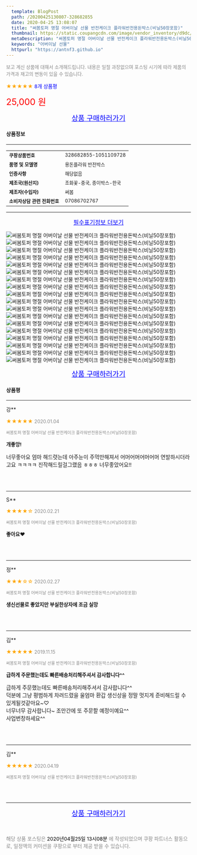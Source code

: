 ```yaml
---
  template: BlogPost
  path: /20200425130807-328682855
  date: 2020-04-25 13:08:07
  title: "써봄토퍼 명절 어버이날 선물 반전케이크 플라워반전용돈박스(비닐50장포함)"
  thumbnail: https://static.coupangcdn.com/image/vendor_inventory/d9dc/f02e786703cfe6f89b0cbf6009050cb27f63cedc79236279ebe4a550003d.jpg
  metaDescription: "써봄토퍼 명절 어버이날 선물 반전케이크 플라워반전용돈박스(비닐50장포함),어버이날 선물"
  keywords: "어버이날 선물"
  httpurl: "https://antnf3.github.io"
---
```

  
<span style="color: #888;font-size:0.8rem">보고 계신 상품에 대해서 소개해드립니다.
내용은 일절 과장없으며 포스팅 시기에 따라 제품의 가격과 재고의 변동이 있을 수 있습니다.</span>
  
<span style="color: orange;">★★★★★</span> <span style="color: blue;font-size: 0.85rem;">8개 상품평</span>

<span style="font-size: 0.9rem"></span> 

<span style="color: red;font-size: 1.5rem;">25,000 원</span>



<p align="center"><a href="http://me2.do/FN2Bg4RY" style="font-size: 1.2rem; color: blue;">상품 구매하러가기</a></p>

#### 상품정보

---

|                  |                       |
| ---------------- | --------------------- |
| **<span style="font-size:0.8rem;">쿠팡상품번호</span>** | <span style="font-size:0.8rem;">328682855-1051109728</span> |
| **<span style="font-size:0.8rem;">품명 및 모델명</span>**    | <span style="font-size:0.8rem;">용돈플라워 반전박스</span>        |
| **<span style="font-size:0.8rem;">인증사항</span>**    | <span style="font-size:0.8rem;">해당없음</span>        |
| **<span style="font-size:0.8rem;">제조국(원산지)</span>**    | <span style="font-size:0.8rem;">조화꽃-중국, 종이박스-한국</span>        |
| **<span style="font-size:0.8rem;">제조자(수입자)</span>**    | <span style="font-size:0.8rem;">써봄</span>        |
| **<span style="font-size:0.8rem;">소비자상담 관련 전화번호</span>**    | <span style="font-size:0.8rem;">07086702767</span>        |

---

<p align="center"><a href="http://me2.do/FN2Bg4RY" style="font-size: 1rem; color: blue;">필수표기정보 더보기</a></p>

![써봄토퍼 명절 어버이날 선물 반전케이크 플라워반전용돈박스(비닐50장포함)](http://thumbnail10.coupangcdn.com/thumbnails/remote/q89/image/vendor_inventory/ae25/c543a14bd715c824a7795104830238f7e56129f53d0aa925ff59351ba3e4.jpg)
![써봄토퍼 명절 어버이날 선물 반전케이크 플라워반전용돈박스(비닐50장포함)](http://thumbnail8.coupangcdn.com/thumbnails/remote/q89/image/vendor_inventory/3c2f/7f45d9547af29d0b1301e16f47eb15e36a5b5df382dfa9df58c3f2bfdb03.PNG)
![써봄토퍼 명절 어버이날 선물 반전케이크 플라워반전용돈박스(비닐50장포함)](http://thumbnail8.coupangcdn.com/thumbnails/remote/q89/image/vendor_inventory/86e4/6163a424bbdca15f0540fbe2293f1dda240a2e79571613b5255dbf37888e.PNG)
![써봄토퍼 명절 어버이날 선물 반전케이크 플라워반전용돈박스(비닐50장포함)](http://thumbnail8.coupangcdn.com/thumbnails/remote/q89/image/vendor_inventory/cbeb/2922c127e96a21a4b3ef5fe477615a7ba484d280312bcd069979fabb7652.PNG)
![써봄토퍼 명절 어버이날 선물 반전케이크 플라워반전용돈박스(비닐50장포함)](http://thumbnail7.coupangcdn.com/thumbnails/remote/q89/image/vendor_inventory/fb5a/f4943c02c442993c2c4e866363ea9e270eef6a66ecee646ce19d80ed1b5d.PNG)
![써봄토퍼 명절 어버이날 선물 반전케이크 플라워반전용돈박스(비닐50장포함)](http://thumbnail6.coupangcdn.com/thumbnails/remote/q89/image/vendor_inventory/933e/9a2f1682fcfdc5ae1e3bbae8cd76f9ad738773a447f8507fda0aa011d4f3.PNG)
![써봄토퍼 명절 어버이날 선물 반전케이크 플라워반전용돈박스(비닐50장포함)](http://thumbnail7.coupangcdn.com/thumbnails/remote/q89/image/vendor_inventory/bd5a/b3fa7472670d4c45a45248a1bbbade6b7bb21bf2105a0a7c5a6ff91d5647.PNG)
![써봄토퍼 명절 어버이날 선물 반전케이크 플라워반전용돈박스(비닐50장포함)](http://thumbnail10.coupangcdn.com/thumbnails/remote/q89/image/vendor_inventory/590c/9bbb3d07c1696fad43541018e5d53e45294800dfb53a3fec4b734ab08420.PNG)
![써봄토퍼 명절 어버이날 선물 반전케이크 플라워반전용돈박스(비닐50장포함)](http://thumbnail10.coupangcdn.com/thumbnails/remote/q89/image/vendor_inventory/6281/aeb89743a06d631d9042aa164ea4cc9fbc9d213d5c74becdc16f5958b79f.PNG)
![써봄토퍼 명절 어버이날 선물 반전케이크 플라워반전용돈박스(비닐50장포함)](http://thumbnail9.coupangcdn.com/thumbnails/remote/q89/image/vendor_inventory/7e59/3a6b622b343e5d72055a23668a69fd6c986c2087a7fab76d3d4fc530b1a5.PNG)
![써봄토퍼 명절 어버이날 선물 반전케이크 플라워반전용돈박스(비닐50장포함)](http://thumbnail10.coupangcdn.com/thumbnails/remote/q89/image/vendor_inventory/a341/1d4d24b99b95d3083750b3fc502124ca11a2c34ae36087f93de7e9bf0c37.PNG)
![써봄토퍼 명절 어버이날 선물 반전케이크 플라워반전용돈박스(비닐50장포함)](http://thumbnail8.coupangcdn.com/thumbnails/remote/q89/image/vendor_inventory/b930/6b9b7c498173ffbac571369eb7851a4ef688fed9a14d760d5079113c4097.PNG)
![써봄토퍼 명절 어버이날 선물 반전케이크 플라워반전용돈박스(비닐50장포함)](http://thumbnail6.coupangcdn.com/thumbnails/remote/q89/image/vendor_inventory/7f90/54088b1ece9502b6a9f8a18beace3e8d6226bbd538681c02380ec6df2c23.jpg)
![써봄토퍼 명절 어버이날 선물 반전케이크 플라워반전용돈박스(비닐50장포함)](http://thumbnail10.coupangcdn.com/thumbnails/remote/q89/image/vendor_inventory/52eb/be7ac1c7d5e18d7d2b82e1950b38fb1db982a2a1b4dc13196f0a6d203f53.PNG)
![써봄토퍼 명절 어버이날 선물 반전케이크 플라워반전용돈박스(비닐50장포함)](http://thumbnail7.coupangcdn.com/thumbnails/remote/q89/image/vendor_inventory/fb5a/f4943c02c442993c2c4e866363ea9e270eef6a66ecee646ce19d80ed1b5d.PNG)
![써봄토퍼 명절 어버이날 선물 반전케이크 플라워반전용돈박스(비닐50장포함)](http://thumbnail10.coupangcdn.com/thumbnails/remote/q89/image/vendor_inventory/b324/08a7e5641d94544be5d5a6332664cf36d48227b202f90da4f3f44f3d6179.jpg)
![써봄토퍼 명절 어버이날 선물 반전케이크 플라워반전용돈박스(비닐50장포함)](http://thumbnail8.coupangcdn.com/thumbnails/remote/q89/image/vendor_inventory/94af/4c4315e809a752a65aa41e682341bdc682fed88cb9727459644656e16e55.jpg)
![써봄토퍼 명절 어버이날 선물 반전케이크 플라워반전용돈박스(비닐50장포함)](http://thumbnail10.coupangcdn.com/thumbnails/remote/q89/image/vendor_inventory/cb7b/7fc8b266f9c957fe3cfea070cbd2e2f7492e90c037219bd3cf5224c8dc3f.jpg)

<p align="center"><a href="http://me2.do/FN2Bg4RY" style="font-size: 1.2rem; color: blue;">상품 구매하러가기</a></p>

#### 상품평
  
---
  
강**
    
<span style="color: orange;">★★★★★</span> <span style="font-size:0.8rem;color: #888;">2020.01.04</span>
    
<span style="color: #888;font-size:0.7rem">써봄토퍼 명절 어버이날 선물 반전케이크 플라워반전용돈박스(비닐50장포함)</span>
    
<span style="font-size:0.85rem">**개좋앙!**</span>
    
<span style="font-size: 0.9rem;">너무좋아요 엄마 해드렷는데 아주눈이 주먹만해져서 어머어머어머어머 연발하시더라고요 ㅋㅋㅋㅋ 진작해드릴걸그랬음 ㅎㅎㅎ 너무좋았어요!!</span>
    
<br>
<br>

---
  
S**
    
<span style="color: orange;">★★★★☆</span> <span style="font-size:0.8rem;color: #888;">2020.02.21</span>
    
<span style="color: #888;font-size:0.7rem">써봄토퍼 명절 어버이날 선물 반전케이크 플라워반전용돈박스(비닐50장포함)</span>
    
<span style="font-size:0.85rem">**좋아요❤️**</span>
    

    
<br>
<br>

---
  
정**
    
<span style="color: orange;">★★★☆☆</span> <span style="font-size:0.8rem;color: #888;">2020.02.27</span>
    
<span style="color: #888;font-size:0.7rem">써봄토퍼 명절 어버이날 선물 반전케이크 플라워반전용돈박스(비닐50장포함)</span>
    
<span style="font-size:0.85rem">**생신선물로 좋았지만 부실한상자에 조금 실망**</span>
    

    
<br>
<br>

---
  
김**
    
<span style="color: orange;">★★★★★</span> <span style="font-size:0.8rem;color: #888;">2019.11.15</span>
    
<span style="color: #888;font-size:0.7rem">써봄토퍼 명절 어버이날 선물 반전케이크 플라워반전용돈박스(비닐50장포함)</span>
    
<span style="font-size:0.85rem">**급하게 주문했는데도 빠른배송처리해주셔서 감사합니다^^**</span>
    
<span style="font-size: 0.9rem;">급하게 주문했는데도 빠른배송처리해주셔서 감사합니다^^<br/>덕분에 그냥 평범하게 차려드렸을 울엄마 환갑 생신상을 정말 멋지게 준비해드릴 수 있게될것같아요~♡<br/>너무너무 감사합니다~ 조만간에 또 주문할 예정이예요^^ <br/>사업번창하세요^^</span>
    
<br>
<br>

---
  
김**
    
<span style="color: orange;">★★★★★</span> <span style="font-size:0.8rem;color: #888;">2020.04.19</span>
    
<span style="color: #888;font-size:0.7rem">써봄토퍼 명절 어버이날 선물 반전케이크 플라워반전용돈박스(비닐50장포함)</span>
    

    

    
<br>
<br>


  
---
  
<p align="center"><a href="http://me2.do/FN2Bg4RY" style="font-size: 1.2rem; color: blue;">상품 구매하러가기</a></p>
  
<br>
  
<span style="font-size: 0.85rem; color: #888;">해당 상품 포스팅은 <span style="color: #000;"> 2020년04월25일 13시08분 </span> 에 작성되었으며 쿠팡 파트너스 활동으로, 일정액의 커미션을 쿠팡으로 부터 제공 받을 수 있습니다.</span>
